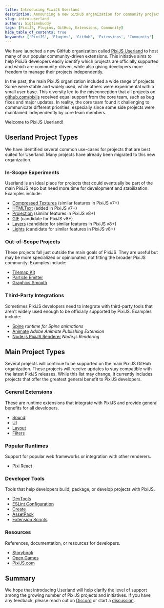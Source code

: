 ```yaml
---
title: Introducing PixiJS Userland
description: Announcing a new GitHub organization for community projects.
slug: intro-userland
authors: bigtimebuddy
tags: [PixiJS, Plugins, GitHub, Extensions, Community]
hide_table_of_contents: true
keywords: ['PixiJS', 'Plugins', 'GitHub', 'Extensions', 'Community']
---
```


We have launched a new GitHub organization called [PixiJS Userland](https://github.com/pixijs-userland) to host many of our popular community-driven extensions. This initiative aims to help PixiJS developers easily identify which projects are officially supported and which are community-driven, while also giving developers more freedom to manage their projects independently.

<!--truncate-->

In the past, the main PixiJS organization included a wide range of projects. Some were stable and widely used, while others were experimental with a small user base. This diversity led to the misconception that all projects on [github.com/pixijs](https://github.com/pixijs) received equal support from the core team, such as bug fixes and major updates. In reality, the core team found it challenging to communicate different priorities, especially since some side projects were maintained independently by core team members.

Welcome to PixiJS Userland!

## Userland Project Types

We have identified several common use-cases for projects that are best suited for Userland. Many projects have already been migrated to this new organization.

### In-Scope Experiments

Userland is an ideal place for projects that could eventually be part of the main PixiJS repo but need more time for development and stabilization. Examples include:

* [Compressed Textures](https://github.com/pixijs-userland/pixi-compressed-textures) (similar features in PixiJS v7+)
* [HTMLText](https://github.com/pixijs-userland/html-text) (added in PixiJS v7+)
* [Projection](https://github.com/pixijs-userland/projection) (similar features in PixiJS v8+)
* [GIF](https://github.com/pixijs-userland/gif) (candidate for PixiJS v8+)
* [Layers](https://github.com/pixijs-userland/layers) (candidate for similar features in PixiJS v8+)
* [Lights](https://github.com/pixijs-userland/lights) (candidate for similar features in PixiJS v8+)

### Out-of-Scope Projects

These projects fall just outside the main goals of PixiJS. They are useful but may be more specialized or opinionated, not fitting the broader PixiJS community. Examples include:

* [Tilemap Kit](https://github.com/pixijs-userland/tilemap)
* [Particle Emitter](https://github.com/pixijs-userland/particle-emitter)
* [Graphics Smooth](https://github.com/pixijs-userland/graphics-smooth)

### Third-Party Integrations

Sometimes PixiJS developers need to integrate with third-party tools that aren't widely used enough to be officially supported by PixiJS. Examples include:

* [Spine](https://github.com/pixijs-userland/spine) _runtime for Spine animations_
* [Animate](https://github.com/pixijs-userland/animate) _Adobe Animate Publishing Extension_
* [Node.js PixiJS Renderer](https://github.com/pixijs-userland/node) _Node.js Rendering_

## Main Project Types

Several projects will continue to be supported on the main PixiJS GitHub organization. These projects will receive updates to stay compatible with the latest PixiJS releases. While this list may change, it currently includes projects that offer the greatest general benefit to PixiJS developers.

### General Extensions

These are runtime extensions that integrate with PixiJS and provide general benefits for all developers.

* [Sound](https://github.com/pixijs/sound)
* [UI](https://github.com/pixijs/ui)
* [Layout](https://github.com/pixijs/layout)
* [Filters](https://github.com/pixijs/filters)

### Popular Runtimes

Support for popular web frameworks or integration with other renderers.

* [Pixi React](https://github.com/pixijs/pixi-react)

### Developer Tools

Tools that help developers build, package, or develop projects with PixiJS.

* [DevTools](https://github.com/pixijs/devtools)
* [ESLint Configuration](https://github.com/pixijs/eslint-config)
* [Create](https://github.com/pixijs/create-pixi)
* [AssetPack](https://github.com/pixijs/assetpack)
* [Extension Scripts](https://github.com/pixijs/extension-scripts)

### Resources

References, documentation, or resources for developers.

* [Storybook](https://github.com/pixijs/storybook)
* [Open Games](https://github.com/pixijs/open-games)
* [PixiJS.com](https://github.com/pixijs/pixijs.com)

## Summary

We hope that introducing Userland will help clarify the level of support among the growing number of PixiJS projects and initiatives. If you have any feedback, please reach out on [Discord](https://discord.gg/QrnxmQUPGV) or start a [discussion](https://github.com/pixijs/pixijs/discussions/new/choose).
